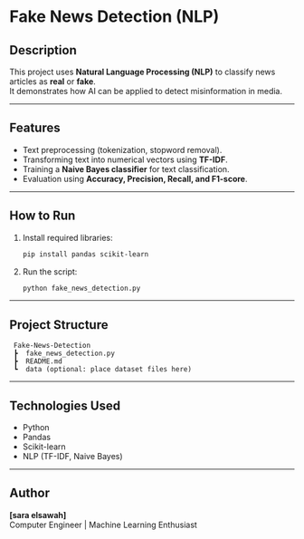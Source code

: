 #  Fake News Detection (NLP)

##  Description
This project uses **Natural Language Processing (NLP)** to classify news articles as **real** or **fake**.  
It demonstrates how AI can be applied to detect misinformation in media.  

---

##  Features
- Text preprocessing (tokenization, stopword removal).  
- Transforming text into numerical vectors using **TF-IDF**.  
- Training a **Naive Bayes classifier** for text classification.  
- Evaluation using **Accuracy, Precision, Recall, and F1-score**.  

---

##  How to Run
1. Install required libraries:
   ```bash
   pip install pandas scikit-learn
   ```
2. Run the script:
   ```bash
   python fake_news_detection.py
   ```

---

##  Project Structure
```
 Fake-News-Detection
 ┣  fake_news_detection.py
 ┣  README.md
 ┗  data (optional: place dataset files here)
```

---

##  Technologies Used
- Python  
- Pandas  
- Scikit-learn  
- NLP (TF-IDF, Naive Bayes)  

---

##  Author
 **[sara elsawah]**  
Computer Engineer | Machine Learning Enthusiast
